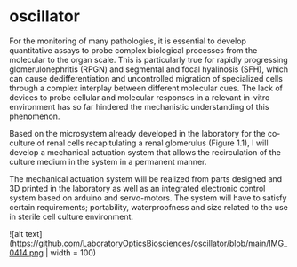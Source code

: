 # oscillator

For the monitoring of many pathologies, it is essential to develop quantitative assays to probe complex biological processes from the molecular to the organ scale. This is particularly true for rapidly progressing glomerulonephritis (RPGN) and segmental and focal hyalinosis (SFH), which can cause dedifferentiation and uncontrolled migration of specialized cells through a complex interplay between different molecular cues. The lack of devices to probe cellular and molecular responses in a relevant in-vitro environment has so far hindered the mechanistic understanding of this phenomenon.


Based on the microsystem already developed in the laboratory for the co-culture of renal cells recapitulating a renal glomerulus (Figure 1.1), I will develop a mechanical actuation system that allows the recirculation of the culture medium in the system in a permanent manner.


The mechanical actuation system will be realized from parts designed and 3D printed in the laboratory as well as an integrated electronic control system based on arduino and servo-motors.
The system will have to satisfy certain requirements; portability, waterproofness and size related to the use in sterile cell culture environment. 

![alt text](https://github.com/LaboratoryOpticsBiosciences/oscillator/blob/main/IMG_0414.png | width = 100)
